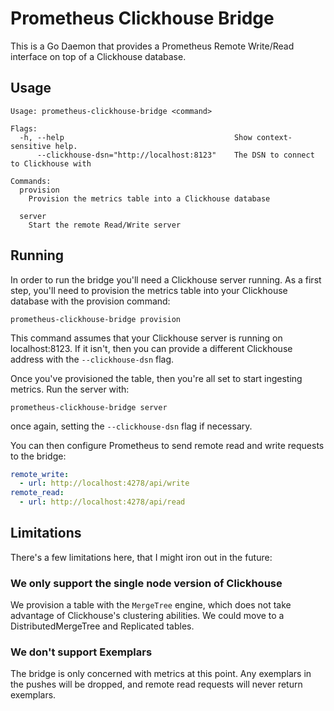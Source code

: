 # Prometheus Clickhouse Bridge

This is a Go Daemon that provides a Prometheus Remote Write/Read interface on top of a Clickhouse database.

## Usage

```
Usage: prometheus-clickhouse-bridge <command>

Flags:
  -h, --help                                      Show context-sensitive help.
      --clickhouse-dsn="http://localhost:8123"    The DSN to connect to Clickhouse with

Commands:
  provision
    Provision the metrics table into a Clickhouse database

  server
    Start the remote Read/Write server
```

## Running

In order to run the bridge you'll need a Clickhouse server running. As a first step, you'll need to provision the metrics table into your Clickhouse database with the provision command:

```
prometheus-clickhouse-bridge provision
```

This command assumes that your Clickhouse server is running on localhost:8123. If it isn't, then you can provide a different Clickhouse address with the `--clickhouse-dsn` flag.

Once you've provisioned the table, then you're all set to start ingesting metrics. Run the server with:

```
prometheus-clickhouse-bridge server
```

once again, setting the `--clickhouse-dsn` flag if necessary.

You can then configure Prometheus to send remote read and write requests to the bridge:

```yaml
remote_write:
  - url: http://localhost:4278/api/write
remote_read:
  - url: http://localhost:4278/api/read
```

## Limitations

There's a few limitations here, that I might iron out in the future:

### We only support the single node version of Clickhouse

We provision a table with the `MergeTree` engine, which does not take advantage of Clickhouse's clustering abilities. We could move to a DistributedMergeTree and Replicated tables.

### We don't support Exemplars

The bridge is only concerned with metrics at this point. Any exemplars in the pushes will be dropped, and remote read requests will never return exemplars.
